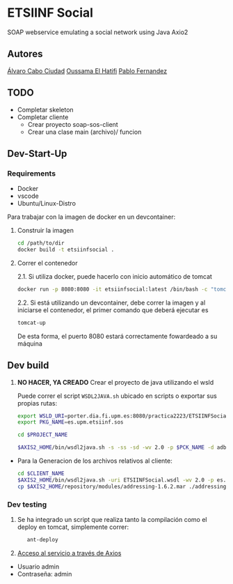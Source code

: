# ETSIINF Social

SOAP webservice emulating a social network using Java Axio2

## Autores

[Álvaro Cabo Ciudad](https://github.com/alvarocabo)
[Oussama El Hatifi]()
[Pablo Fernandez]()

## TODO

- Completar skeleton
- Completar cliente
   - Crear proyecto soap-sos-client
   - Crear una clase main (archivo)/ funcion

## Dev-Start-Up

### Requirements

- Docker
- vscode
- Ubuntu/Linux-Distro

Para trabajar con la imagen de docker en un devcontainer:

1. Construir la imagen

   ```bash
   cd /path/to/dir
   docker build -t etsiinfsocial .
   ```

2. Correr el contenedor

   2.1. Si utiliza docker, puede hacerlo con inicio automático de tomcat

   ```bash
   docker run -p 8080:8080 -it etsiinfsocial:latest /bin/bash -c "tomcat-up"
   ```

   2.2. Si está utilizando un devcontainer, debe correr la imagen y al iniciarse el contenedor, el primer comando que deberá ejecutar es

   ```bash
   tomcat-up
   ```

   De esta forma, el puerto 8080 estará correctamente fowardeado a su máquina

## Dev build

1. **NO HACER, YA CREADO** Crear el proyecto de java utilizando el wsld

   Puede correr el script `WSDL2JAVA.sh` ubicado en scripts o exportar sus propias rutas:

   ```bash
   export WSLD_URI=porter.dia.fi.upm.es:8080/practica2223/ETSIINFSocial.wsdl
   export PKG_NAME=es.upm.etsiinf.sos

   cd $PROJECT_NAME

   $AXIS2_HOME/bin/wsdl2java.sh -s -ss -sd -wv 2.0 -p $PCK_NAME -d adb -uri $WSLD_URI
   ```
  - Para la Generacion de los archivos relativos al cliente:

      ``` bash
      cd $CLIENT_NAME
      $AXIS2_HOME/bin/wsdl2java.sh -uri ETSIINFSocial.wsdl -wv 2.0 -p es.upm.etsiinf.sos.ws -d adb 
      cp $AXIS2_HOME/repository/modules/addressing-1.6.2.mar ./addressing.jar
      ```

### Dev testing

1. Se ha integrado un script que realiza tanto la compilación como el deploy en tomcat, simplemente correr:

   ```bash
      ant-deploy
   ```
2. [Acceso al servicio a través de Axios](http://localhost:8080/axis2/services/listServices)

- Usuario admin 
- Contraseña: admin
